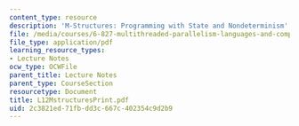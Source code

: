```yaml
---
content_type: resource
description: 'M-Structures: Programming with State and Nondeterminism'
file: /media/courses/6-827-multithreaded-parallelism-languages-and-compilers-fall-2002/2c3821ed71fbdd3c667c402354c9d2b9_L12MstructuresPrint.pdf
file_type: application/pdf
learning_resource_types:
- Lecture Notes
ocw_type: OCWFile
parent_title: Lecture Notes
parent_type: CourseSection
resourcetype: Document
title: L12MstructuresPrint.pdf
uid: 2c3821ed-71fb-dd3c-667c-402354c9d2b9
---
```

